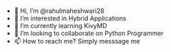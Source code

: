 - 👋 Hi, I’m @rahulmaheshwari28
- 👀 I’m interested in Hybrid Applications
- 🌱 I’m currently learning KivyMD
- 💞️ I’m looking to collaborate on Python Programmer
- 📫 How to reach me? Simply messsage me

<!---
rahulmaheshwari28/rahulmaheshwari28 is a ✨ special ✨ repository because its `README.md` (this file) appears on your GitHub profile.
You can click the Preview link to take a look at your changes.
--->
